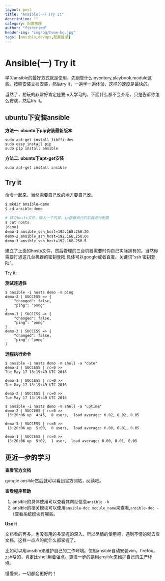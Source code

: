 ```yaml
---
layout: post
title: "Ansible(一) Try it"
description: ""
category: 配置管理
author: "fishcried"
header-img: "img/bg/home-bg.jpg"
tags: [ansible,devops,配置管理]
---
```


# Ansible(一) Try it

学习ansible的最好方式就是使用，先别管什么inventory,playbook,module这些。按照安装文档安装，然后try it，一遍学一遍体验，这样的速度是最快的。

当然了，想玩的非常好肯定是要·±入学习的。下面什么都不会介绍，只是告诉你怎么安装，然后try it。

## ubuntu下安装ansible

**方法一: ubuntu下pip安装最新版本**

```
sudo apt-get install libffi-dev
sudo easy_install pip
sudo pip install ansible
```

**方法二: ubuntu下apt-get安装**

```
sudo apt-get install ansible
```

## Try it

命令一起来，当然需要自己改的地方要自己改。

```bash
$ mkdir ansible-demo
$ cd ansible-demo

# 建立hosts文件，输入一下内容，ip根据自己的机器进行配置
$ cat hosts 
[demo]
demo-1 ansible_ssh_host=192.168.250.20
demo-2 ansible_ssh_host=192.168.250.66
demo-3 ansible_ssh_host=192.168.250.5
```

建立了上面的hosts文件，然后管理的三台机器需要时你自己实际拥有的，当然你需要打通这几台机器的密钥登陆.具体可以google或者百度，关键词"ssh 密钥登陆"。

Try it:

**测试连通性**

```
$ ansible -i hosts demo -m ping
demo-2 | SUCCESS => {
    "changed": false, 
    "ping": "pong"
}
demo-1 | SUCCESS => {
    "changed": false, 
    "ping": "pong"
}
demo-3 | SUCCESS => {
    "changed": false, 
    "ping": "pong"
}
```

**远程执行命令**

```
$ ansible -i hosts demo -m shell -a "date"
demo-3 | SUCCESS | rc=0 >>
Tue May 17 13:19:49 UTC 2016

demo-1 | SUCCESS | rc=0 >>
Tue May 17 13:19:49 UTC 2016

demo-2 | SUCCESS | rc=0 >>
Tue May 17 13:19:49 UTC 2016

$ ansible -i hosts demo -m shell -a "uptime"
demo-2 | SUCCESS | rc=0 >>
 13:20:06 up  4:45,  0 users,  load average: 0.02, 0.02, 0.05

demo-3 | SUCCESS | rc=0 >>
 13:20:06 up  5:00,  0 users,  load average: 0.00, 0.01, 0.05

demo-1 | SUCCESS | rc=0 >>
 13:20:06 up  5:02,  1 user,  load average: 0.00, 0.01, 0.05

```


## 更近一步的学习

**查看官方文档**

google ansible然后就可以看到官方网站，阅读吧。

**查看程序帮助**

1. ansible的具体使用可以查看其帮助信息`ansible -h`
1. ansible的相关模块可以使用`ansible-doc module_name`来查看,`ansible-doc -l`查看系统模块有哪些。

**Use it**

文档看的再多，也没有用的多掌握的深入。所以尽情的使用吧，遇到不懂的就去查文档，这样一点点的就什么都掌握了。

比如可以用ansible来维护自己的工作环境。使用ansible自动安装vim，firefox，zsh啥的，肯定比shell用着强点。更进一步的是用ansible来维护自己的生产环境。

慢慢来，一切都会更好的！
